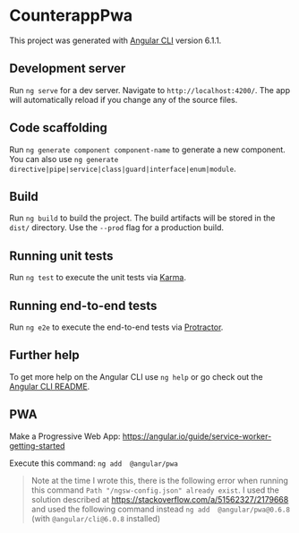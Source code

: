 # CounterappPwa

This project was generated with [Angular CLI](https://github.com/angular/angular-cli) version 6.1.1.

## Development server

Run `ng serve` for a dev server. Navigate to `http://localhost:4200/`. The app will automatically reload if you change any of the source files.

## Code scaffolding

Run `ng generate component component-name` to generate a new component. You can also use `ng generate directive|pipe|service|class|guard|interface|enum|module`.

## Build

Run `ng build` to build the project. The build artifacts will be stored in the `dist/` directory. Use the `--prod` flag for a production build.

## Running unit tests

Run `ng test` to execute the unit tests via [Karma](https://karma-runner.github.io).

## Running end-to-end tests

Run `ng e2e` to execute the end-to-end tests via [Protractor](http://www.protractortest.org/).

## Further help

To get more help on the Angular CLI use `ng help` or go check out the [Angular CLI README](https://github.com/angular/angular-cli/blob/master/README.md).


## PWA
Make a Progressive Web App: https://angular.io/guide/service-worker-getting-started

Execute this command: `ng add  @angular/pwa`

> Note at the time I wrote this, there is the following error when running this command `Path "/ngsw-config.json" already exist`. I used the solution described at https://stackoverflow.com/a/51562327/2179668 and used the following command instead `ng add  @angular/pwa@0.6.8` (with `@angular/cli@6.0.8` installed)

